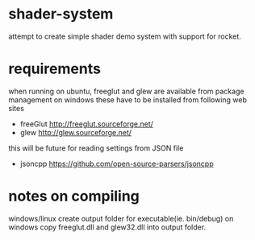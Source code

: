 # shader-system
attempt to create simple shader demo system with support for rocket. 

# requirements
when running on ubuntu, freeglut and glew are available from package management
on windows these have to be installed from following web sites
- freeGlut http://freeglut.sourceforge.net/
- glew http://glew.sourceforge.net/
  
this will be future for reading settings from JSON file
- jsoncpp https://github.com/open-source-parsers/jsoncpp
  
# notes on compiling
windows/linux
create output folder for executable(ie. bin/debug)
on windows copy freeglut.dll and glew32.dll into output folder.



